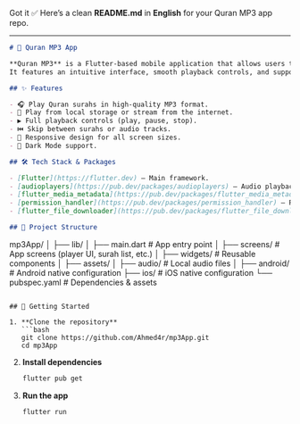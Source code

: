 Got it ✅
Here’s a clean **README.md** in **English** for your Quran MP3 app repo.

---

```markdown
# 📖 Quran MP3 App

**Quran MP3** is a Flutter-based mobile application that allows users to listen to high-quality audio recitations of the Holy Quran.  
It features an intuitive interface, smooth playback controls, and support for background audio playback.

## ✨ Features

- 🎧 Play Quran surahs in high-quality MP3 format.
- 📂 Play from local storage or stream from the internet.
- ▶️ Full playback controls (play, pause, stop).
- ⏮️ Skip between surahs or audio tracks.
- 📱 Responsive design for all screen sizes.
- 🌙 Dark Mode support.

## 🛠️ Tech Stack & Packages

- [Flutter](https://flutter.dev) — Main framework.
- [audioplayers](https://pub.dev/packages/audioplayers) — Audio playback.
- [flutter_media_metadata](https://pub.dev/packages/flutter_media_metadata) — Read audio file metadata.
- [permission_handler](https://pub.dev/packages/permission_handler) — Request storage permissions.
- [flutter_file_downloader](https://pub.dev/packages/flutter_file_downloader) — Download MP3 files.

## 📂 Project Structure
```

mp3App/
│
├── lib/
│ ├── main.dart # App entry point
│ ├── screens/ # App screens (player UI, surah list, etc.)
│ ├── widgets/ # Reusable components
│
├── assets/
│ ├── audio/ # Local audio files
│
├── android/ # Android native configuration
├── ios/ # iOS native configuration
└── pubspec.yaml # Dependencies & assets

````

## 🚀 Getting Started

1. **Clone the repository**
   ```bash
   git clone https://github.com/Ahmed4r/mp3App.git
   cd mp3App
````

2. **Install dependencies**

   ```bash
   flutter pub get
   ```

3. **Run the app**

   ```bash
   flutter run
   ```
